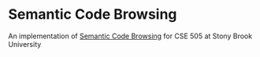 # Semantic Code Browsing

An implementation of [Semantic Code Browsing](https://arxiv.org/pdf/1608.02565.pdf) for CSE 505 at Stony Brook University 